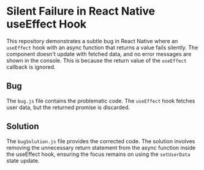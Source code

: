 # Silent Failure in React Native useEffect Hook

This repository demonstrates a subtle bug in React Native where an `useEffect` hook with an async function that returns a value fails silently.  The component doesn't update with fetched data, and no error messages are shown in the console. This is because the return value of the `useEffect` callback is ignored. 

## Bug
The `bug.js` file contains the problematic code. The `useEffect` hook fetches user data, but the returned promise is discarded.  

## Solution
The `bugSolution.js` file provides the corrected code. The solution involves removing the unnecessary return statement from the async function inside the useEffect hook, ensuring the focus remains on using the `setUserData` state update.